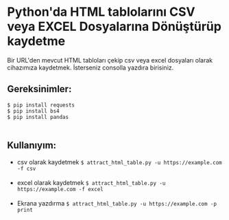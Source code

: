 # Python'da HTML tablolarını CSV veya EXCEL Dosyalarına Dönüştürüp kaydetme

Bir URL'den mevcut HTML tabloları çekip csv veya excel dosyaları olarak cihazımıza kaydetmek. İsterseniz consolla yazdıra birisiniz.

## Gereksinimler: 
`$ pip install requests`<br>
`$ pip install bs4`<br>
`$ pip install pandas`<br>
<br>
## Kullanıyım:
- csv olarak kaydetmek
`$ attract_html_table.py -u https://example.com -f csv`<br><br>
- excel olarak kaydetmek
`$ attract_html_table.py -u https://example.com -f excel`<br><br>
- Ekrana yazdırma
`$ attract_html_table.py -u https://example.com -p print`<br><br>
